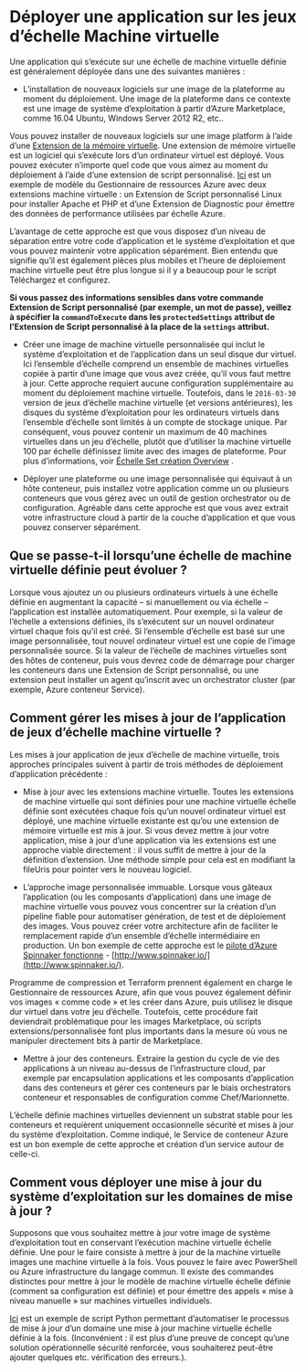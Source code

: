 <properties
    pageTitle="Déployer une application sur les jeux d’échelle Machine virtuelle | Microsoft Azure"
    description="Déployer une application sur les jeux d’échelle Machine virtuelle"
    services="virtual-machine-scale-sets"
    documentationCenter=""
    authors="gbowerman"
    manager="timlt"
    editor=""
    tags="azure-resource-manager"/>

<tags
    ms.service="virtual-machine-scale-sets"
    ms.workload="na"
    ms.tgt_pltfrm="na"
    ms.devlang="na"
    ms.topic="article"
    ms.date="08/26/2016"
    ms.author="guybo"/>

# <a name="deploy-an-app-on-virtual-machine-scale-sets"></a>Déployer une application sur les jeux d’échelle Machine virtuelle

Une application qui s’exécute sur une échelle de machine virtuelle définie est généralement déployée dans une des suivantes manières :

- L’installation de nouveaux logiciels sur une image de la plateforme au moment du déploiement. Une image de la plateforme dans ce contexte est une image de système d’exploitation à partir d’Azure Marketplace, comme 16.04 Ubuntu, Windows Server 2012 R2, etc..

Vous pouvez installer de nouveaux logiciels sur une image platform à l’aide d’une [Extension de la mémoire virtuelle](../virtual-machines/virtual-machines-windows-extensions-features.md). Une extension de mémoire virtuelle est un logiciel qui s’exécute lors d’un ordinateur virtuel est déployé. Vous pouvez exécuter n’importe quel code que vous aimez au moment du déploiement à l’aide d’une extension de script personnalisé. [Ici](https://github.com/Azure/azure-quickstart-templates/tree/master/201-vmss-lapstack-autoscale) est un exemple de modèle du Gestionnaire de ressources Azure avec deux extensions machine virtuelle : un Extension de Script personnalisé Linux pour installer Apache et PHP et d’une Extension de Diagnostic pour émettre des données de performance utilisées par échelle Azure.

L’avantage de cette approche est que vous disposez d’un niveau de séparation entre votre code d’application et le système d’exploitation et que vous pouvez maintenir votre application séparément. Bien entendu que signifie qu’il est également pièces plus mobiles et l’heure de déploiement machine virtuelle peut être plus longue si il y a beaucoup pour le script Téléchargez et configurez.

**Si vous passez des informations sensibles dans votre commande Extension de Script personnalisé (par exemple, un mot de passe), veillez à spécifier la `commandToExecute` dans les `protectedSettings` attribut de l’Extension de Script personnalisé à la place de la `settings` attribut.**

- Créer une image de machine virtuelle personnalisée qui inclut le système d’exploitation et de l’application dans un seul disque dur virtuel. Ici l’ensemble d’échelle comprend un ensemble de machines virtuelles copiée à partir d’une image que vous avez créée, qu’il vous faut mettre à jour. Cette approche requiert aucune configuration supplémentaire au moment du déploiement machine virtuelle. Toutefois, dans le `2016-03-30` version de jeux d’échelle machine virtuelle (et versions antérieures), les disques du système d’exploitation pour les ordinateurs virtuels dans l’ensemble d’échelle sont limités à un compte de stockage unique. Par conséquent, vous pouvez contenir un maximum de 40 machines virtuelles dans un jeu d’échelle, plutôt que d’utiliser la machine virtuelle 100 par échelle définissez limite avec des images de plateforme. Pour plus d’informations, voir [Échelle Set création Overview](./virtual-machine-scale-sets-design-overview.md) .

- Déployer une plateforme ou une image personnalisée qui équivaut à un hôte conteneur, puis installez votre application comme un ou plusieurs conteneurs que vous gérez avec un outil de gestion orchestrator ou de configuration. Agréable dans cette approche est que vous avez extrait votre infrastructure cloud à partir de la couche d’application et que vous pouvez conserver séparément.

## <a name="what-happens-when-a-vm-scale-set-scales-out"></a>Que se passe-t-il lorsqu’une échelle de machine virtuelle définie peut évoluer ?

Lorsque vous ajoutez un ou plusieurs ordinateurs virtuels à une échelle définie en augmentant la capacité – si manuellement ou via échelle – l’application est installée automatiquement. Pour exemple, si la valeur de l’échelle a extensions définies, ils s’exécutent sur un nouvel ordinateur virtuel chaque fois qu’il est créé. Si l’ensemble d’échelle est basé sur une image personnalisée, tout nouvel ordinateur virtuel est une copie de l’image personnalisée source. Si la valeur de l’échelle de machines virtuelles sont des hôtes de conteneur, puis vous devrez code de démarrage pour charger les conteneurs dans une Extension de Script personnalisé, ou une extension peut installer un agent qu’inscrit avec un orchestrator cluster (par exemple, Azure conteneur Service).

## <a name="how-do-you-manage-application-updates-in-vm-scale-sets"></a>Comment gérer les mises à jour de l’application de jeux d’échelle machine virtuelle ?

Les mises à jour application de jeux d’échelle de machine virtuelle, trois approches principales suivent à partir de trois méthodes de déploiement d’application précédente :

* Mise à jour avec les extensions machine virtuelle. Toutes les extensions de machine virtuelle qui sont définies pour une machine virtuelle échelle définie sont exécutées chaque fois qu’un nouvel ordinateur virtuel est déployé, une machine virtuelle existante est qu’ou une extension de mémoire virtuelle est mis à jour. Si vous devez mettre à jour votre application, mise à jour d’une application via les extensions est une approche viable directement : il vous suffit de mettre à jour de la définition d’extension. Une méthode simple pour cela est en modifiant la fileUris pour pointer vers le nouveau logiciel.

* L’approche image personnalisée immuable. Lorsque vous gâteaux l’application (ou les composants d’application) dans une image de machine virtuelle vous pouvez vous concentrer sur la création d’un pipeline fiable pour automatiser génération, de test et de déploiement des images. Vous pouvez créer votre architecture afin de faciliter le remplacement rapide d’un ensemble d’échelle intermédiaire en production. Un bon exemple de cette approche est le [pilote d’Azure Spinnaker fonctionne](https://github.com/spinnaker/deck/tree/master/app/scripts/modules/azure) - [http://www.spinnaker.io/](http://www.spinnaker.io/).

Programme de compression et Terraform prennent également en charge le Gestionnaire de ressources Azure, afin que vous pouvez également définir vos images « comme code » et les créer dans Azure, puis utilisez le disque dur virtuel dans votre jeu d’échelle. Toutefois, cette procédure fait deviendrait problématique pour les images Marketplace, où scripts extensions/personnalisée font plus importants dans la mesure où vous ne manipuler directement bits à partir de Marketplace.

* Mettre à jour des conteneurs. Extraire la gestion du cycle de vie des applications à un niveau au-dessus de l’infrastructure cloud, par exemple par encapsulation applications et les composants d’application dans des conteneurs et gérer ces conteneurs par le biais orchestrators conteneur et responsables de configuration comme Chef/Marionnette.

L’échelle définie machines virtuelles deviennent un substrat stable pour les conteneurs et requièrent uniquement occasionnelle sécurité et mises à jour du système d’exploitation. Comme indiqué, le Service de conteneur Azure est un bon exemple de cette approche et création d’un service autour de celle-ci.

## <a name="how-do-you-roll-out-an-os-update-across-update-domains"></a>Comment vous déployer une mise à jour du système d’exploitation sur les domaines de mise à jour ?

Supposons que vous souhaitez mettre à jour votre image de système d’exploitation tout en conservant l’exécution machine virtuelle échelle définie. Une pour le faire consiste à mettre à jour de la machine virtuelle images une machine virtuelle à la fois. Vous pouvez le faire avec PowerShell ou Azure infrastructure du langage commun. Il existe des commandes distinctes pour mettre à jour le modèle de machine virtuelle échelle définie (comment sa configuration est définie) et pour émettre des appels « mise à niveau manuelle » sur machines virtuelles individuels.

[Ici](https://github.com/gbowerman/vmsstools) est un exemple de script Python permettant d’automatiser le processus de mise à jour d’un domaine une mise à jour machine virtuelle échelle définie à la fois. (Inconvénient : il est plus d’une preuve de concept qu’une solution opérationnelle sécurité renforcée, vous souhaiterez peut-être ajouter quelques etc. vérification des erreurs.).
